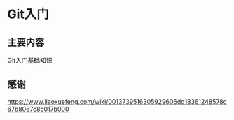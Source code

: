 # Git入门

## 主要内容
Git入门基础知识

## 感谢
https://www.liaoxuefeng.com/wiki/0013739516305929606dd18361248578c67b8067c8c017b000